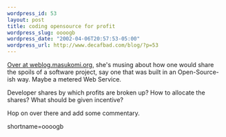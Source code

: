 ```yaml
--- 
wordpress_id: 53
layout: post
title: coding opensource for profit
wordpress_slug: oooogb
wordpress_date: "2002-04-06T20:57:53-05:00"
wordpress_url: http://www.decafbad.com/blog/?p=53
---
```

<p><a href="http://weblog.masukomi.org/2002/04/06.html#a713">Over at weblog.masukomi.org</a>, she's musing about how one would share the spoils of a software project, say one that was built in an Open-Source-ish way.  Maybe a metered Web Service.</p>
<p>Developer shares by which profits are broken up?  How to allocate the shares?  What should be given incentive?</p>
<p>Hop on over there and add some commentary.</p>
<!--more-->
shortname=oooogb
